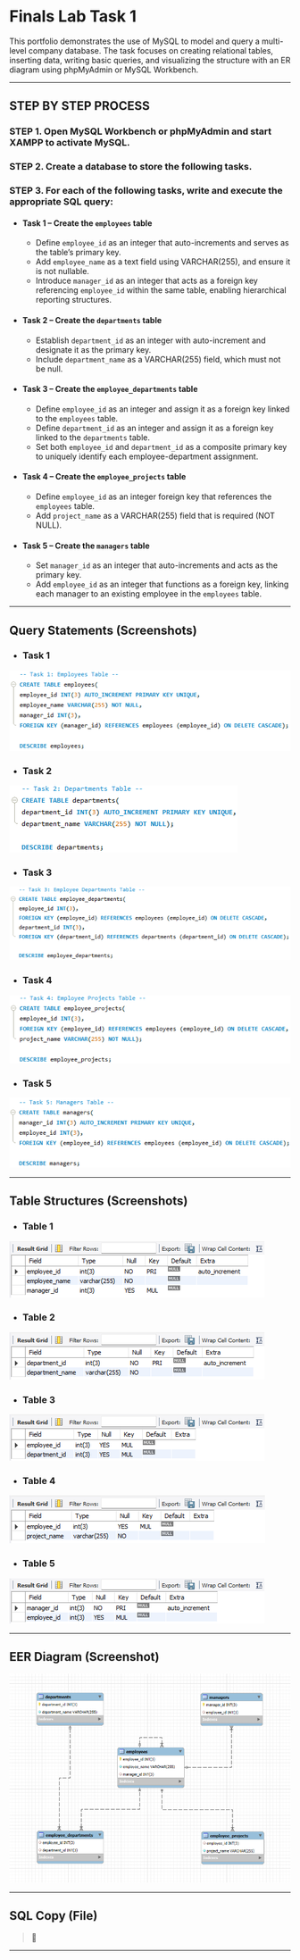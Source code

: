 # Finals Lab Task 1
This portfolio demonstrates the use of MySQL to model and query a multi-level company database. The task focuses on creating relational tables, inserting data, writing basic queries, and visualizing the structure with an ER diagram using phpMyAdmin or MySQL Workbench.

---

## STEP BY STEP PROCESS
### STEP 1. Open MySQL Workbench or phpMyAdmin and start XAMPP to activate MySQL.

### STEP 2. Create a database to store the following tasks.

### STEP 3. For each of the following tasks, write and execute the appropriate SQL query:
- #### Task 1 – Create the `employees` table
  - Define `employee_id` as an integer that auto-increments and serves as the table’s primary key.
  - Add `employee_name` as a text field using VARCHAR(255), and ensure it is not nullable.
  - Introduce `manager_id` as an integer that acts as a foreign key referencing `employee_id` within the same table, enabling hierarchical reporting structures.

- #### Task 2 – Create the `departments` table
  - Establish `department_id` as an integer with auto-increment and designate it as the primary key.
  - Include `department_name` as a VARCHAR(255) field, which must not be null.

- #### Task 3 – Create the `employee_departments` table
  - Define `employee_id` as an integer and assign it as a foreign key linked to the `employees` table.
  - Define `department_id` as an integer and assign it as a foreign key linked to the `departments` table.
  - Set both `employee_id` and `department_id` as a composite primary key to uniquely identify each employee-department assignment.

- #### Task 4 – Create the `employee_projects` table
  - Define `employee_id` as an integer foreign key that references the `employees` table.
  - Add `project_name` as a VARCHAR(255) field that is required (NOT NULL).

- #### Task 5 – Create the `managers` table
  - Set `manager_id` as an integer that auto-increments and acts as the primary key.
  - Add `employee_id` as an integer that functions as a foreign key, linking each manager to an existing employee in the `employees` table.

---

## Query Statements (Screenshots)
- ### Task 1
![screenshot](images/FLT1(T1).png)
- ### Task 2
![screenshot](images/FLT1(T2).png)
- ### Task 3
![screenshot](images/FLT1(T3).png)
- ### Task 4
![screenshot](images/FLT1(T4).png)
- ### Task 5
![screenshot](images/FLT1(T5).png)

---

## Table Structures (Screenshots)
- ### Table 1
![screenshot](images/FLT1(tbl1).png)
- ### Table 2
![screenshot](images/FLT1(tbl2).png)
- ### Table 3
![screenshot](images/FLT1(tbl3).png)
- ### Table 4
![screenshot](images/FLT1(tbl4).png)
- ### Table 5
![screenshot](images/FLT1(tbl5).png)

---

## EER Diagram (Screenshot)
![screenshot](images/FLT1(EER_Diagram).png)

---

## SQL Copy (File)
> 📂 

---




